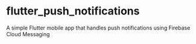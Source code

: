 # flutter_push_notifications

A simple Flutter mobile app that handles push notifications using Firebase Cloud Messaging
